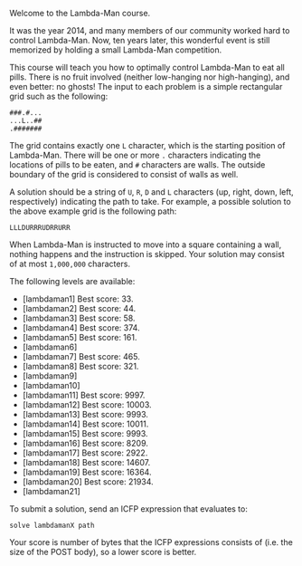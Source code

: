 Welcome to the Lambda-Man course.

It was the year 2014, and many members of our community worked hard to control Lambda-Man. Now, ten years later, this wonderful event is still memorized by holding a small Lambda-Man competition.

This course will teach you how to optimally control Lambda-Man to eat all pills. There is no fruit involved (neither low-hanging nor high-hanging), and even better: no ghosts! The input to each problem is a simple rectangular grid such as the following:

```
###.#...
...L..##
.#######
```

The grid contains exactly one `L` character, which is the starting position of Lambda-Man. There will be one or more `.` characters indicating the locations of pills to be eaten, and `#` characters are walls. The outside boundary of the grid is considered to consist of walls as well.

A solution should be a string of `U`, `R`, `D` and `L` characters (up, right, down, left, respectively) indicating the path to take. For example, a possible solution to the above example grid is the following path:
```
LLLDURRRUDRRURR
```
When Lambda-Man is instructed to move into a square containing a wall, nothing happens and the instruction is skipped. Your solution may consist of at most `1,000,000` characters.

The following levels are available:
* [lambdaman1] Best score: 33.
* [lambdaman2] Best score: 44.
* [lambdaman3] Best score: 58.
* [lambdaman4] Best score: 374.
* [lambdaman5] Best score: 161.
* [lambdaman6]
* [lambdaman7] Best score: 465.
* [lambdaman8] Best score: 321.
* [lambdaman9]
* [lambdaman10]
* [lambdaman11] Best score: 9997.
* [lambdaman12] Best score: 10003.
* [lambdaman13] Best score: 9993.
* [lambdaman14] Best score: 10011.
* [lambdaman15] Best score: 9993.
* [lambdaman16] Best score: 8209.
* [lambdaman17] Best score: 2922.
* [lambdaman18] Best score: 14607.
* [lambdaman19] Best score: 16364.
* [lambdaman20] Best score: 21934.
* [lambdaman21]

To submit a solution, send an ICFP expression that evaluates to:

```
solve lambdamanX path
```

Your score is number of bytes that the ICFP expressions consists of (i.e. the size of the POST body), so a lower score is better.
